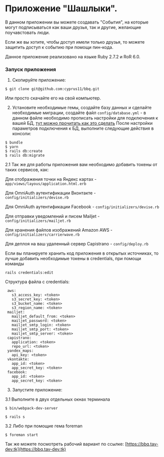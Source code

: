 # Приложение "Шашлыки".

В данном приложении вы можете создавать "События", на которые могут подписываться как
ваши друзья, так и другие, желающие поучавстовать люди.

Если же вы хотите, чтобы доступ имели только друзья, то можете защитить доступ к событию при
помощи пин-кода.

Данное приложение реализовано на языке Ruby 2.7.2 и RoR 6.0.

### Запуск приложения

1. Скопируйте приложение:

```
$ git clone git@github.com:cyprus11/bbq.git
```

Или просто скачайте его на свой компьютер.

2. Установите необходимые гемы, создайте базу данных и сделайте необходимые миграции, создайте файл ```config/database.yml``` -
в данном файле необходимо прописать настройки для подключения к вашей БД, [тут можно прочитать как это сделать](https://edgeguides.rubyonrails.org/configuring.html#configuring-a-database)
После настройки параметров подключения к БД, выполните следующие действия в консоли:

```
$ bundle
$ yarn
$ rails db:create
$ rails db:migrate
```

2.1 Так же для работы приложения
вам необходимо добавить токены от таких сервисов, как:

Для отображения точки на Яндекс картах - ```app/views/layous/application.html.erb```

Для OmniAuth аутентификации Вконтакте - ```config/initializers/devise.rb```

Для OmniAuth аутентификации Facebook - ```config/initializers/devise.rb```

Для отправки уведомлений и писем Mailjet - ```config/initializers/mailjet.rb```

Для хранения файлов изображений Amazon AWS - ```config/initializers/carrierwave.rb```

Для деплоя на ваш удаленный сервер Capistrano - ```config/deploy.rb```

Если вы планируете хранить код приложения в открытых источниках, то лучше добавить необходимые токены в credentials,
при помощи команды

```
rails credentials:edit
```

Структура файла с credentials:

```
 aws:
   s3_access_key: <token>
   s3_secret_key: <token>
   s3_bucket_name: <token>
   s3_region_name: <token>
 mailjet:
   mailjet_default_from: <token>
   mailjet_password: <token>
   mailjet_smtp_login: <token>
   mailjet_smtp_port: <token>
   mailjet_smtp_server: <token>
 capistrano:
   application: <token>
   repo_url: <token>
 yandex_maps:
   api_key: <token>
 vkontakte:
   app_id: <token>
   app_secret_key: <token>
 facebook:
   app_id: <token>
   app_secret_key: <token>

```

3. Запустите приложение:

3.1 Выполните в двух отдельных окнах терминала

```
$ bin/webpack-dev-server
```
```
$ rails s
```

3.2 Либо при помощие гема foreman

```
$ foreman start
```

Так же можете посмотреть рабочий вариант по ссылке: [https://bbq.tav-dev.tk](https://bbq.tav-dev.tk)
